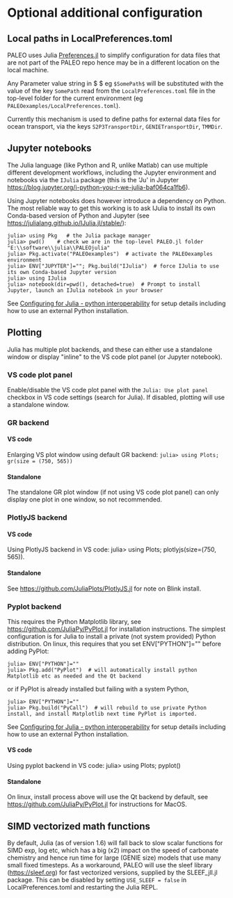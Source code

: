 # Optional additional configuration

## Local paths in LocalPreferences.toml

PALEO uses Julia [Preferences.jl](https://github.com/JuliaPackaging/Preferences.jl) to simplify configuration
for data files that are not part of the PALEO repo hence may be in a different location on the local machine.

Any Parameter value string in \$ \$ eg `$SomePath$` will be substituted with the value of the key `SomePath` read from the `LocalPreferences.toml` file in the top-level folder for the current environment (eg `PALEOexamples/LocalPreferences.toml`).

Currently this mechanism is used to define paths for external data files for ocean transport, via the keys
`S2P3TransportDir`, `GENIETransportDir`, `TMMDir`.

## Jupyter notebooks

The Julia language (like Python and R, unlike Matlab) can use multiple different development workflows, including the Jupyter environment and notebooks via the `IJulia` package (this is the 'Ju' in Jupyter <https://blog.jupyter.org/i-python-you-r-we-julia-baf064ca1fb6>).

Using Jupyter notebooks does however introduce a dependency on Python. The most reliable way to get this working is to ask IJulia to install its own Conda-based version of Python and Jupyter (see <https://julialang.github.io/IJulia.jl/stable/>):

    julia> using Pkg   # the Julia package manager
    julia> pwd()    # check we are in the top-level PALEO.jl folder
    "E:\\software\\julia\\PALEOjulia"       
    julia> Pkg.activate("PALEOexamples")  # activate the PALEOexamples environment
    julia> ENV["JUPYTER"]=""; Pkg.build("IJulia")  # force IJulia to use its own Conda-based Jupyter version
    julia> using IJulia  
    julia> notebook(dir=pwd(), detached=true)  # Prompt to install Jupyter, launch an IJulia notebook in your browser

See [Configuring for Julia - python interoperability](@ref) for setup details including how to use an external Python installation.

## Plotting
Julia has multiple plot backends, and these can either use a standalone window or display "inline" to the VS code plot panel (or Jupyter notebook).

### VS code plot panel
Enable/disable the VS code plot panel with the `Julia: Use plot panel` checkbox in VS code settings (search for Julia). If disabled, plotting will use a standalone window.

### GR backend
#### VS code
Enlarging VS plot window using default GR backend: `julia> using Plots; gr(size = (750, 565))`
#### Standalone
The standalone GR plot window (if not using VS code plot panel) can only display one plot in one window, so not recommended.

### PlotlyJS backend
#### VS code
Using PlotlyJS backend in VS code: julia> using Plots; plotlyjs(size=(750, 565)). 
#### Standalone
See <https://github.com/JuliaPlots/PlotlyJS.jl> for note on Blink install.

### Pyplot backend
This requires the Python Matplotlib library, see <https://github.com/JuliaPy/PyPlot.jl> for installation instructions. The simplest configuration is for Julia to install a private (not system provided) Python distribution.  On linux, this requires that you set ENV["PYTHON"]="" before adding PyPlot:

    julia> ENV["PYTHON"]="" 
    julia> Pkg.add("PyPlot")  # will automatically install python Matplotlib etc as needed and the Qt backend
or if PyPlot is already installed but failing with a system Python,

    julia> ENV["PYTHON"]="" 
    julia> Pkg.build("PyCall")  # will rebuild to use private Python install, and install Matplotlib next time PyPlot is imported.

See [Configuring for Julia - python interoperability](@ref) for setup details including how to use an external Python installation.

#### VS code
Using pyplot backend in VS code: julia> using Plots; pyplot()
#### Standalone
On linux, install process above will use the Qt backend by default, see <https://github.com/JuliaPy/PyPlot.jl> for instructions for MacOS.

## SIMD vectorized math functions
By default, Julia (as of version 1.6) will fall back to slow scalar functions for SIMD exp, log etc, which has a big (x2) impact on the speed of carbonate chemistry and hence run time for large (GENIE size) models that use many small fixed timesteps. As a workaround, PALEO will use the sleef library (<https://sleef.org>) for fast vectorized versions, supplied by the SLEEF\_jll.jl package.  This can be disabled by setting `USE_SLEEF = false` in LocalPreferences.toml and restarting the Julia REPL.

